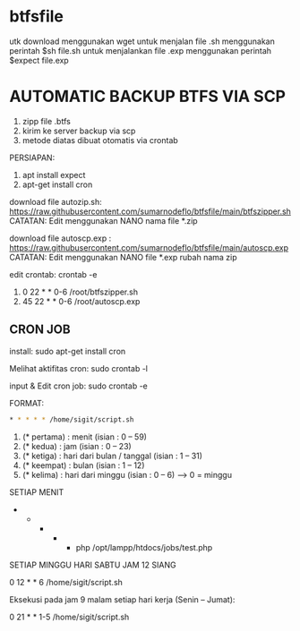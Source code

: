 # btfsfile
utk download menggunakan wget 
untuk menjalan file .sh menggunakan perintah $sh file.sh
untuk menjalankan file .exp menggunakan perintah $expect file.exp

AUTOMATIC BACKUP BTFS VIA SCP
=============================
1. zipp file .btfs
2. kirim ke server backup via scp
3. metode diatas dibuat otomatis via crontab


PERSIAPAN:
1. apt install expect
2. apt-get install cron

download file autozip.sh:
https://raw.githubusercontent.com/sumarnodeflo/btfsfile/main/btfszipper.sh
CATATAN: Edit menggunakan NANO nama file *.zip

download file autoscp.exp :
https://raw.githubusercontent.com/sumarnodeflo/btfsfile/main/autoscp.exp
CATATAN: Edit menggunakan NANO file *.exp rubah nama zip

edit crontab:
crontab -e
1. 0 22 * * 0-6 /root/btfszipper.sh
2. 45 22 * * 0-6 /root/autoscp.exp

CRON JOB
------------
install:
sudo apt-get install cron

Melihat aktifitas cron:
sudo crontab -l

input & Edit cron job:
sudo crontab -e

FORMAT:
```bash
* * * * * /home/sigit/script.sh
```

1. (* pertama) : menit (isian : 0 – 59)
2. (* kedua) : jam (isian : 0 – 23)
3. (* ketiga) : hari dari bulan / tanggal (isian : 1 – 31)
4. (* keempat) : bulan (isian : 1 – 12)
5. (* kelima) : hari dari minggu (isian : 0 – 6) –> 0 = minggu

SETIAP MENIT

* * * * * php /opt/lampp/htdocs/jobs/test.php

SETIAP MINGGU HARI SABTU JAM 12 SIANG

0 12 * * 6 /home/sigit/script.sh

Eksekusi pada jam 9 malam setiap hari kerja (Senin – Jumat):

0 21 * * 1-5 /home/sigit/script.sh
